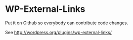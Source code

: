 WP-External-Links
=================

Put it on Github so everybody can contribute code changes.

See http://wordpress.org/plugins/wp-external-links/